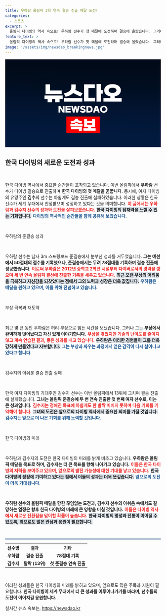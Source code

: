 ```yaml
---
title: 우하람 올림픽 3회 연속 결승 진출 메달 도전!
categories:
  - 스포츠
excerpt: >
  올림픽 다이빙의 역사 속으로! 우하람 선수가 첫 메달에 도전하며 결승에 올랐습니다. 그러나 김수지 선수는 아쉽게 탈락했는데... 과연 우하람은 금빛 기적을 이룰 수 있을까요? 클릭해서 결과를 확인하세요!
feature_text: >
  올림픽 다이빙의 역사 속으로! 우하람 선수가 첫 메달에 도전하며 결승에 올랐습니다. 그러나 김수지 선수는 아쉽게 탈락했는데... 과연 우하람은 금빛 기적을 이룰 수 있을까요? 클릭해서 결과를 확인하세요!
image: '/assets/img/newsdao_breakingnews.jpg'
---
```


<p><img src="/assets/img/newsdao_breakingnews.jpg" alt="flaretime 속보" /></p>

<h2 data-ke-size="size26">한국 다이빙의 새로운 도전과 성과</h2>

<p data-ke-size="size16">&nbsp;</p> 

<p>한국 다이빙 역사에서 중요한 순간들이 포착되고 있습니다. 이번 올림픽에서 <strong>우하람</strong> 선수가 다이빙 결승으로 진출하며 <strong>한국 다이빙의 첫 메달을 꿈꿉니다</strong>. 동시에, 여자 다이빙의 유망주인 <strong>김수지</strong> 선수는 아쉽게도 결승 진출에 실패하였습니다. 이러한 상황은 한국 선수가 세계 무대에서 인정받으며 성장하고 있다는 것을 의미합니다. <b><span style="color: #ee2323;">이 글에서는 우하람과 김수지 선수의 성과와 도전을 살펴보겠습니다.</span></b> <b><span style="background-color: #21538527;">한국 다이빙의 잠재력을 느낄 수 있는 기회입니다.</span></b> <b><span style="color: #1a5490;">다이빙의 역사적인 순간들을 함께 공유해 보겠습니다.</span></b> </p>

<p data-ke-size="size16">&nbsp;</p> 

<p>우하람의 준결승 성과</p>

<p data-ke-size="size16">&nbsp;</p> 

<p>우하람 선수는 남자 3m 스프링보드 준결승에서 눈부신 성과를 거두었습니다. <b>그는 예선에서 50점대의 점수를 기록했으나, 준결승에서는 무려 78점대를 기록하며 결승 진출에 성공했습니다.</b> <b><span style="color: #ee2323;">이로써 우하람은 2012년 중학교 2학년 시절부터 다이버로서의 경력을 쌓으며 세 번 연속 올림픽 결선에 진출한 기록을 세우고 있습니다.</span></b> <b><span style="background-color: #21538527;">최근 오랜 부상의 어려움을 극복하고 자신감을 되찾았다는 점에서 그의 노력과 성장은 더욱 값집니다.</span></b> <b><span style="color: #1a5490;">우하람은 메달을 원하고 있으며, 이를 위해 전념하고 있습니다.</span></b></p>

<p data-ke-size="size16">&nbsp;</p> 

<p>부상 극복과 재도약  </p>

<p data-ke-size="size16">&nbsp;</p> 

<p>최근 몇 년 동안 우하람은 허리 부상으로 힘든 시간을 보냈습니다. 그러나 그는 <strong>부상에서 완벽하게 벗어났다고 자신 있게 이야기합니다.</strong> <b><span style="color: #ee2323;">부상을 겪었지만 기술의 난이도를 줄이지 않고 계속 연습한 결과, 좋은 성과를 내고 있습니다.</span></b> <b><span style="background-color: #21538527;">우하람은 이러한 경험들이 그를 더욱 강하게 만들었다고 자부합니다.</span></b> <b><span style="color: #1a5490;">그는 부상과 싸우는 과정에서 얻은 감각이 다시 살아나고 있다고 합니다.</span></b></p>

<p data-ke-size="size16">&nbsp;</p> 

<p>김수지의 아쉬운 결승 진출 실패  </p>

<p data-ke-size="size16">&nbsp;</p> 

<p>한국 여자 다이빙의 기대주인 김수지 선수는 이번 올림픽에서 13위에 그치며 결승 진출에 실패했습니다. <b>그녀는 올림픽 준결승에 두 번 연속 진출한 첫 번째 여자 선수로, 이는 큰 성과입니다.</b> <b><span style="color: #ee2323;">김수지는 정해진 목표에 아쉽게도 한 발짝 미치지 못하며 다음 기회를 기약해야 합니다.</span></b> <b><span style="background-color: #21538527;">그녀의 도전은 앞으로의 다이빙 역사에서 중요한 의미를 가질 것입니다.</span></b> <b><span style="color: #1a5490;">김수지는 앞으로 더 나은 기회를 위해 노력할 것입니다.</span></b></p>

<p data-ke-size="size16">&nbsp;</p> 

<p>한국 다이빙의 미래  </p>

<p data-ke-size="size16">&nbsp;</p> 

<p>우하람과 김수지의 도전은 한국 다이빙의 미래를 밝게 비추고 있습니다. <b>우하람은 올림픽 메달을 목표로 하며, 김수지는 더 큰 목표를 향해 나아가고 있습니다.</b> <b><span style="color: #ee2323;">이들은 한국 다이빙의 저력을 보여주고 있으며, 앞으로의 발전 가능성에 대한 기대를 낳고 있습니다.</span></b> <b><span style="background-color: #21538527;">한국 다이빙의 성장에 기여하고 있다는 점에서 이들의 성과는 더욱 뜻깊습니다.</span></b> <b><span style="color: #1a5490;">앞으로의 도전이 더욱 기대됩니다.</span></b></p>

<p data-ke-size="size16">&nbsp;</p> 

<p><b>우하람 선수의 올림픽 메달을 향한 끊임없는 도전과, 김수지 선수의 아쉬움 속에서도 갈망하는 열정은 향후 한국 다이빙의 미래에 큰 영향을 미칠 것입니다.</b> <b><span style="color: #ee2323;">이들은 다이빙 역사에서 새로운 전환점을 맞이할 확률이 높습니다.</span></b> <b><span style="background-color: #21538527;">한국 다이빙의 명성과 전통이 이어질 수 있도록, 앞으로도 많은 관심과 응원이 필요합니다.</span></b> </p>

<p data-ke-size="size16">&nbsp;</p> 

<hr style="height: 2px; background-color: #215385; border: none;">

<table style="width: 100%; border-collapse: collapse;">
    <tr>
        <td style="text-align: center; height: 17px;"><b>선수명</b></td>
        <td style="text-align: center; height: 17px;"><b>결과</b></td>
        <td style="text-align: center; height: 17px;"><b>기타</b></td>
    </tr>
    <tr>
        <td style="text-align: center; height: 17px;"><b>우하람</b></td>
        <td style="text-align: center; height: 17px;"><b>결승 진출</b></td>
        <td style="text-align: center; height: 17px;"><b>78점대 기록</b></td>
    </tr>
    <tr>
        <td style="text-align: center; height: 17px;"><b>김수지</b></td>
        <td style="text-align: center; height: 17px;"><b>탈락 (13위)</b></td>
        <td style="text-align: center; height: 17px;"><b>첫 준결승 연속 진출</b></td>
    </tr>
</table>

<p data-ke-size="size16">&nbsp;</p> 

<p>이러한 성과들은 한국 다이빙의 미래를 밝히고 있으며, 앞으로도 많은 주목과 지원이 필요합니다. <b>한국 다이빙이 세계 무대에서 더 큰 성과를 이루어나가기를 바라며, 선수들의 도전이 이어지길 응원합니다.</b></p>
실시간 뉴스 속보는, <a href="https://newsdao.kr" rel="dofollow">https://newsdao.kr</a>


